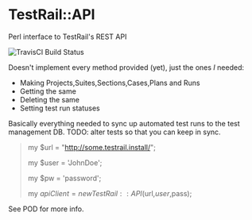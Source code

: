 TestRail::API
=============

Perl interface to TestRail's REST API

<img alt="TravisCI Build Status" src="https://travis-ci.org/teodesian/TestRail-Perl.svg"></img>

Doesn't implement every method provided (yet), just the ones *I* needed:

* Making Projects,Suites,Sections,Cases,Plans and Runs
* Getting the same
* Deleting the same
* Setting test run statuses

Basically everything needed to sync up automated test runs to the test management DB.
TODO: alter tests so that you can keep in sync.

> my $url = "http://some.testrail.install/";
> 
> my $user = 'JohnDoe';
> 
> my $pw = 'password';
> 
> my $apiClient = new TestRail::API($url,$user,$pass);

See POD for more info.
